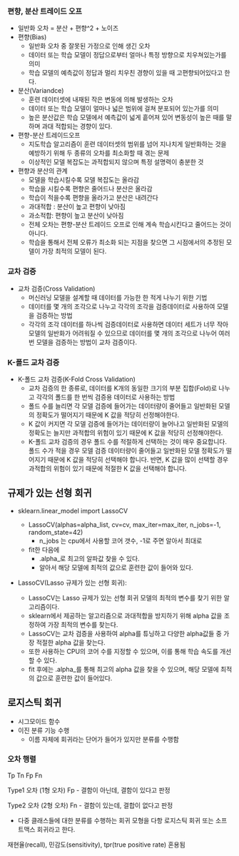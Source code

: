 ### 편향, 분산 트레이드 오프

- 일반화 오차 = 분산 + 편향^2 + 노이즈
- 편향(Bias)
    - 일반화 오차 중 잘못된 가정으로 인해 생긴 오차
    - 데이터 또는 학습 모델이 정답으로부터 얼마나 특정 방향으로 치우쳐있는가를 의미
    - 학습 모델의 예측값이 정답과 멀리 치우친 경향이 있을 때 고편향되어있다고 한다.
- 분산(Variandce)
    - 훈련 데이터셋에 내재된 작은 변동에 의해 발생하는 오차
    - 데이터 또는 학습 모델이 얼마나 넓은 범위에 걸쳐 분포되어 있는가를 의미
    - 높은 분산값은 학습 모델에서 예측값이 넓게 흩어져 있어 변동성이 높은 때를 말하며 과대 적합되는 경향이 있다.
- 편향-분산 트레이드오프
    - 지도학습 알고리즘이 훈련 데이터셋의 범위를 넘어 지나치게 일반화하는 것을 예방하기 위해
    두 종류의 오차를 최소화할 때 겪는 문제
    - 이상적인 모델 복잡도는 과적합되지 않으며 특정 설명력이 충분한 것
- 편향과 분산의 관계
    - 모델을 학습시킬수록 모델 복잡도는 올라감
    - 학습을 시킬수록 편향은 줄어드나 분산은 올라감
    - 학습이 적을수록 편향을 올라가고 분산은 내려간다
    - 과대적합 : 분산이 높고 편향이 낮아짐
    - 과소적합: 편향이 높고 분산이 낮아짐
    - 전체 오차는 편향-분산 트레이드 오프로 인해 계속 학습시킨다고 줄어드는 것이 아니다.
    - 학습을 통해서 전체 오류가 최소화 되는 지점을 찾으면 그 시점에서의 추정된 모델이 가장 최적의 모델이 된다.

### 교차 검증

- 교차 검증(Cross Validation)
    - 머신러닝 모델을 설계할 때 데이터를 가능한 한 적게 나누기 위한 기법
    - 데이터를 몇 개의 조각으로 나누고 각각의 조각을 검증데이터로 사용하여 모델을 검증하는 방법
    - 각각의 조각 데이터를 하나씩 검증데이터로 사용하면 데이터 세트가 너무 작아 모델의 일반화가 어려워질 수 있으므로 데이터를 몇 개의 조각으로 나누어 여러 번 모델을 검증하는 방법이 교차 검증이다.

### K-폴드 교차 검증

- K-폴드 교차 검증(K-Fold Cross Validation)
    - 교차 검증의 한 종류로, 데이터를 K개의 동일한 크기의 부분 집합(Fold)로 나누고 각각의 폴드를 한 번씩 검증용 데이터로 사용하는 방법
    - 폴드 수를 늘리면 각 모델 검증에 들어가는 데이터량이 줄어들고 일반화된 모델의 정확도가 떨어지기 때문에 K 값을 적당히 선정해야한다.
    - K 값이 커지면 각 모델 검증에 들어가는 데이터량이 늘어나고 일반화된 모델의 정확도는 늘지만 과적합의 위험이 있기 때문에 K 값을 적당히 선정해야한다.
    - K-폴드 교차 검증의 경우 폴드 수를 적절하게 선택하는 것이 매우 중요합니다. 폴드 수가 적을 경우 모델 검증 데이터량이 줄어들고 일반화된 모델 정확도가 떨어지기 때문에 K 값을 적당히 선택해야 합니다. 반면, K 값을 많이 선택할 경우 과적합의 위험이 있기 때문에 적절한 K 값을 선택해야 합니다.
    

## 규제가 있는 선형 회귀

- sklearn.linear_model import LassoCV
    - LassoCV(alphas=alpha_list, cv=cv, max_iter=max_iter, n_jobs=-1, random_state=42)
        - n_jobs 는 cpu에서 사용할 코어 갯수, -1로 주면 알아서 최대로
    - fit한 다음에
        - .alpha_로 최고의 알파값 찾을 수 있다.
        - 알아서 해당 모델에 최적의 값으로 훈련한 값이 들어와 있다.
        
- LassoCV(Lasso 규제가 있는 선형 회귀):
    - LassoCV는 Lasso 규제가 있는 선형 회귀 모델의 최적의 변수를 찾기 위한 알고리즘이다.
    - sklearn에서 제공하는 알고리즘으로 과대적합을 방지하기 위해 alpha 값을 조정하여 가장 최적의 변수를 찾는다.
    - LassoCV는 교차 검증을 사용하여 alpha를 튜닝하고 다양한 alpha값들 중 가장 적절한 alpha 값을 찾는다.
    - 또한 사용하는 CPU의 코어 수를 지정할 수 있으며, 이를 통해 학습 속도를 개선할 수 있다.
    - fit 후에는 .alpha_를 통해 최고의 alpha 값을 찾을 수 있으며, 해당 모델에 최적의 값으로 훈련한 값이 들어있다.

## 로지스틱 회귀

- 시그모이드 함수
- 이진 분류 기능 수행
    - 이름 자체에 회귀라는 단어가 들어가 있지만 분류를 수행함

### 오차 행렬

Tp Tn Fp Fn

Type1 오차 (1형 오차) Fp - 결함이 아닌데, 결함이 있다고 판정

Type2 오차 (2형 오차) Fn - 결함이 있는데, 결합이 없다고 판정


- 다중 클래스들에 대한 분류를 수행하는 회귀 모형을 다항 로지스틱 회귀 또는 소프트맥스 회귀라고 한다.

재현율(recall), 민감도(sensitivity), tpr(true positive rate) 혼용됨
